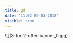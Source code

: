 ```yaml
---
title: gd
date: '11:02 09-03-2018'
visible: true
---
```


<div classs="sliding-banner">
<div>![](3-for-2-offer-banner_0.jpg)</div>
</div>


